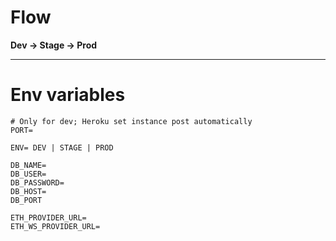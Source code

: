 # Flow

**Dev -> Stage -> Prod**

---

# Env variables


```
# Only for dev; Heroku set instance post automatically
PORT=

ENV= DEV | STAGE | PROD

DB_NAME=
DB_USER=
DB_PASSWORD=
DB_HOST=
DB_PORT

ETH_PROVIDER_URL=
ETH_WS_PROVIDER_URL=
```
